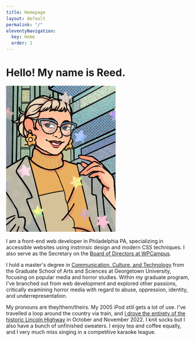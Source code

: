 ```yaml
---
title: Homepage
layout: default
permalink: "/"
eleventyNavigation:
  key: Home
  order: 1
---
```


# Hello! My name is Reed.

!["Reed Piernock"](/_assets/images/templates/reedcodes.png)

I am a front-end web developer in Philadelphia PA, specializing in accessible websites using instrinsic design and modern CSS techniques. I also serve as the Secretary on the [Board of Directors at WPCampus](https://www.wpcampus.org/governance/board/).

I hold a master's degree in [Communication, Culture, and Technology](https://cct.georgetown.edu/) from the Graduate School of Arts and Sciences at Georgetown University, focusing on popular media and horror studies. Within my graduate program, I've branched out from web development and explored other passions, critically examining horror media with regard to abuse, oppression, identity, and underrepresentation.

My pronouns are they/them/theirs. My 2005 iPod still gets a lot of use. I've travelled a loop around the country via train, and [I drove the entirety of the historic Lincoln Highway](https://lincolnhighwayjournal.com/) in October and November 2022. I knit socks but I also have a bunch of unfinished sweaters. I enjoy tea and coffee equally, and I very much miss singing in a competitive karaoke league.

